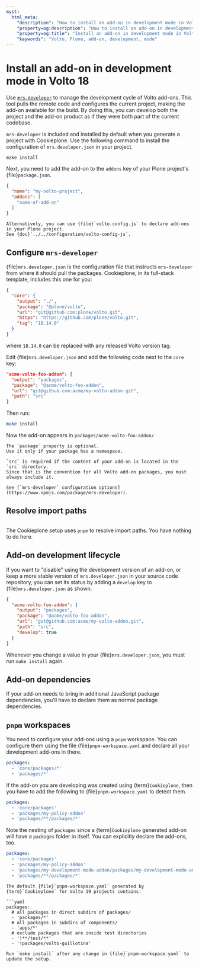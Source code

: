 ```yaml
---
myst:
  html_meta:
    "description": "How to install an add-on in development mode in Volto 18 in your Plone project"
    "property=og:description": "How to install an add-on in development mode in Volto 18 in your Plone project"
    "property=og:title": "Install an add-on in development mode in Volto 18"
    "keywords": "Volto, Plone, add-on, development, mode"
---
```


# Install an add-on in development mode in Volto 18

Use [`mrs-developer`](https://www.npmjs.com/package/mrs-developer) to manage the development cycle of Volto add-ons.
This tool pulls the remote code and configures the current project, making the add-on available for the build.
By doing this, you can develop both the project and the add-on product as if they were both part of the current codebase.

`mrs-developer` is included and installed by default when you generate a project with Cookieplone.
Use the following command to install the configuration of `mrs.developer.json` in your project.

```shell
make install
```

Next, you need to add the add-on to the `addons` key of your Plone project's {file}`package.json`.

```json
{
  "name": "my-volto-project",
  "addons": [
    "name-of-add-on"
  ]
}
```

```{seealso}
Alternatively, you can use {file}`volto.config.js` to declare add-ons in your Plone project.
See {doc}`../../configuration/volto-config-js`.
```

## Configure `mrs-developer`

{file}`mrs.developer.json` is the configuration file that instructs `mrs-developer` from where it should pull the packages.
Cookieplone, in its full-stack template, includes this one for you:

```json
{
  "core": {
    "output": "./",
    "package": "@plone/volto",
    "url": "git@github.com:plone/volto.git",
    "https": "https://github.com/plone/volto.git",
    "tag": "18.14.0"
  }
}
```

where `18.14.0` can be replaced with any released Volto version tag.

Edit {file}`mrs.developer.json` and add the following code next to the `core` key:

```json
"acme-volto-foo-addon": {
  "output": "packages",
  "package": "@acme/volto-foo-addon",
  "url": "git@github.com:acme/my-volto-addon.git",
  "path": "src"
}
```

Then run:

```bash
make install
```

Now the add-on appears in `packages/acme-volto-foo-addon/`.

```{note}
The `package` property is optional.
Use it only if your package has a namespace.

`src` is required if the content of your add-on is located in the `src` directory.
Since that is the convention for all Volto add-on packages, you must always include it.
```

```{seealso}
See [`mrs-developer` configuration options](https://www.npmjs.com/package/mrs-developer).
```


## Resolve import paths

```{versionadded} Volto 18.0.0-alpha.43
```

The Cookieplone setup uses `pnpm` to resolve import paths.
You have nothing to do here.


## Add-on development lifecycle

If you want to "disable" using the development version of an add-on, or keep a more stable version of `mrs.developer.json` in your source code repository, you can set its status by adding a `develop` key to {file}`mrs.developer.json` as shown.

```json
{
  "acme-volto-foo-addon": {
    "output": "packages",
    "package": "@acme/volto-foo-addon",
    "url": "git@github.com:acme/my-volto-addon.git",
    "path": "src",
    "develop": true
  }
}
```

Whenever you change a value in your {file}`mrs.developer.json`, you must run `make install` again.


## Add-on dependencies

If your add-on needs to bring in additional JavaScript package dependencies, you'll have to declare them as normal package dependencies.


## `pnpm` workspaces

You need to configure your add-ons using a `pnpm` workspace.
You can configure them using the file {file}`pnpm-workspace.yaml` and declare all your development add-ons in there.

```yaml
packages:
  - 'core/packages/*'
  - 'packages/*'
```

If the add-on you are developing was created using {term}`Cookieplone`, then you have to add the following to {file}`pnpm-workspace.yaml` to detect them.

```yaml
packages:
  - 'core/packages'
  - 'packages/my-policy-addon'
  - 'packages/**/packages/*'
```

Note the nesting of `packages` since a {term}`Cookieplone` generated add-on will have a `packages` folder in itself.
You can explicitly declare the add-ons, too.

```yaml
packages:
  - 'core/packages'
  - 'packages/my-policy-addon'
  - 'packages/my-development-mode-addon/packages/my-development-mode-addon'
  - 'packages/**/packages/*'
```

```{important}
The default {file}`pnpm-workspace.yaml` generated by {term}`Cookieplone` for Volto 19 projects contains:

```yaml
packages:
  # all packages in direct subdirs of packages/
  - 'packages/*'
  # all packages in subdirs of components/
  - 'apps/*'
  # exclude packages that are inside test directories
  - '!**/test/**'
  - '!packages/volto-guillotina'
```
```{important}
Run `make install` after any change in {file}`pnpm-workspace.yaml` to update the setup.
```
